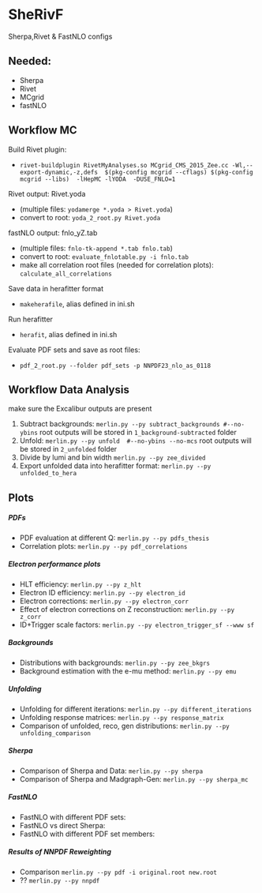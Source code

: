 # SheRivF
Sherpa,Rivet &amp; FastNLO configs


## Needed:
* Sherpa
* Rivet
* MCgrid
* fastNLO


## Workflow MC
Build Rivet plugin:
* `rivet-buildplugin RivetMyAnalyses.so MCgrid_CMS_2015_Zee.cc -Wl,--export-dynamic,-z,defs  $(pkg-config mcgrid --cflags) $(pkg-config mcgrid --libs)  -lHepMC -lYODA  -DUSE_FNLO=1`

Rivet output: Rivet.yoda
* (multiple files: `yodamerge *.yoda > Rivet.yoda`)
* convert to root: `yoda_2_root.py Rivet.yoda`

fastNLO output: fnlo_yZ.tab
* (multiple files: `fnlo-tk-append *.tab fnlo.tab`)
* convert to root: `evaluate_fnlotable.py -i fnlo.tab`
* make all correlation root files (needed for correlation plots): `calculate_all_correlations`


Save data in herafitter format
* `makeherafile`, alias defined in ini.sh

Run herafitter
* `herafit`, alias defined in ini.sh

Evaluate PDF sets and save as root files:
* `pdf_2_root.py --folder pdf_sets -p NNPDF23_nlo_as_0118`

## Workflow Data Analysis
make sure the Excalibur outputs are present

1. Subtract backgrounds: `merlin.py --py subtract_backgrounds #--no-ybins`
	root outputs will be stored in `1_background-subtracted` folder
2. Unfold: `merlin.py --py unfold  #--no-ybins --no-mcs`
	root outputs will be stored in `2_unfolded` folder
3. Divide by lumi and bin width `merlin.py --py zee_divided`
3. Export unfolded data into herafitter format: `merlin.py --py unfolded_to_hera`



## Plots
##### PDFs
* PDF evaluation at different Q: `merlin.py --py pdfs_thesis`
* Correlation plots: `merlin.py --py pdf_correlations`

##### Electron performance plots
* HLT efficiency: `merlin.py --py z_hlt`
* Electron ID efficiency: `merlin.py --py electron_id`
* Electron corrections: `merlin.py --py electron_corr`
* Effect of electron corrections on Z reconstruction: `merlin.py --py z_corr`
* ID+Trigger scale factors: `merlin.py --py electron_trigger_sf --www sf`

##### Backgrounds
* Distributions with backgrounds: `merlin.py --py zee_bkgrs`
* Background estimation with the e-mu method: `merlin.py --py emu`

##### Unfolding
* Unfolding for different iterations: `merlin.py --py different_iterations`
* Unfolding response matrices: `merlin.py --py response_matrix`
* Comparison of unfolded, reco, gen distributions: `merlin.py --py unfolding_comparison`

##### Sherpa
* Comparison of Sherpa and Data: `merlin.py --py sherpa`
* Comparison of Sherpa and Madgraph-Gen: `merlin.py --py sherpa_mc`

##### FastNLO
* FastNLO with different PDF sets:
* FastNLO vs direct Sherpa:
* FastNLO with different PDF set members:

##### Results of NNPDF Reweighting
* Comparison `merlin.py --py pdf -i original.root new.root`
* ?? `merlin.py --py nnpdf`

